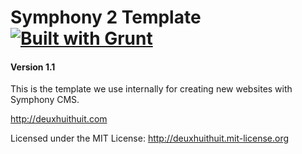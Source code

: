 # Symphony 2 Template [![Built with Grunt](https://cdn.gruntjs.com/builtwith.png)](http://gruntjs.com/)

#### Version 1.1

This is the template we use internally for creating new websites with Symphony CMS.

<http://deuxhuithuit.com>

Licensed under the MIT License: <http://deuxhuithuit.mit-license.org>